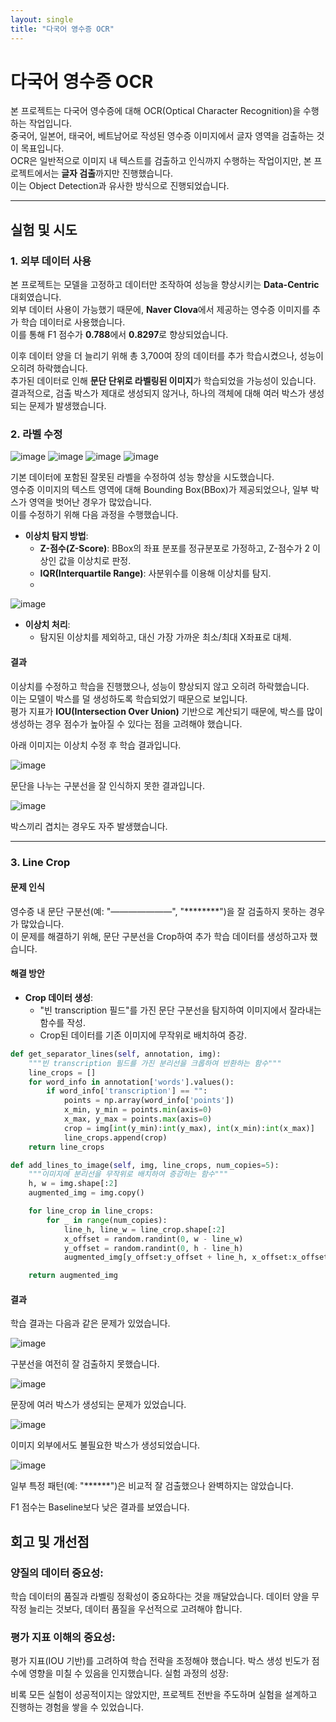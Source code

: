 ```yaml
---
layout: single
title: "다국어 영수증 OCR"
---
```


# 다국어 영수증 OCR
본 프로젝트는 다국어 영수증에 대해 OCR(Optical Character Recognition)을 수행하는 작업입니다.  
중국어, 일본어, 태국어, 베트남어로 작성된 영수증 이미지에서 글자 영역을 검출하는 것이 목표입니다.  
OCR은 일반적으로 이미지 내 텍스트를 검출하고 인식까지 수행하는 작업이지만, 본 프로젝트에서는 **글자 검출**까지만 진행했습니다.  
이는 Object Detection과 유사한 방식으로 진행되었습니다.

---

## 실험 및 시도

### 1. 외부 데이터 사용
본 프로젝트는 모델을 고정하고 데이터만 조작하여 성능을 향상시키는 **Data-Centric** 대회였습니다.  
외부 데이터 사용이 가능했기 때문에, **Naver Clova**에서 제공하는 영수증 이미지를 추가 학습 데이터로 사용했습니다.  
이를 통해 F1 점수가 **0.788**에서 **0.8297**로 향상되었습니다.

이후 데이터 양을 더 늘리기 위해 총 3,700여 장의 데이터를 추가 학습시켰으나, 성능이 오히려 하락했습니다.  
추가된 데이터로 인해 **문단 단위로 라벨링된 이미지**가 학습되었을 가능성이 있습니다.  
결과적으로, 검출 박스가 제대로 생성되지 않거나, 하나의 객체에 대해 여러 박스가 생성되는 문제가 발생했습니다.

### 2. 라벨 수정
![image](../image/data_centric/receipt1.png) 
![image](../image/data_centric/receipt2.png) 
![image](../image/data_centric/receipt3.png) 
![image](../image/data_centric/receipt4.png) 

기본 데이터에 포함된 잘못된 라벨을 수정하여 성능 향상을 시도했습니다.  
영수증 이미지의 텍스트 영역에 대해 Bounding Box(BBox)가 제공되었으나, 일부 박스가 영역을 벗어난 경우가 많았습니다.  
이를 수정하기 위해 다음 과정을 수행했습니다.

- **이상치 탐지 방법**:
  - **Z-점수(Z-Score)**: BBox의 좌표 분포를 정규분포로 가정하고, Z-점수가 2 이상인 값을 이상치로 판정.
  - **IQR(Interquartile Range)**: 사분위수를 이용해 이상치를 탐지.
  - 
![image](../image/data_centric/Zscore.png)

- **이상치 처리**:
  - 탐지된 이상치를 제외하고, 대신 가장 가까운 최소/최대 X좌표로 대체.



#### 결과
이상치를 수정하고 학습을 진행했으나, 성능이 향상되지 않고 오히려 하락했습니다.  
이는 모델이 박스를 덜 생성하도록 학습되었기 때문으로 보입니다.  
평가 지표가 **IOU(Intersection Over Union)** 기반으로 계산되기 때문에, 박스를 많이 생성하는 경우 점수가 높아질 수 있다는 점을 고려해야 했습니다.

아래 이미지는 이상치 수정 후 학습 결과입니다.

![image](../image/data_centric/receipt5.png)  

문단을 나누는 구분선을 잘 인식하지 못한 결과입니다.

![image](../image/data_centric/receipt6.png) 

박스끼리 겹치는 경우도 자주 발생했습니다.

---

### 3. Line Crop
#### 문제 인식
영수증 내 문단 구분선(예: "———————", "********")을 잘 검출하지 못하는 경우가 많았습니다.  
이 문제를 해결하기 위해, 문단 구분선을 Crop하여 추가 학습 데이터를 생성하고자 했습니다.

#### 해결 방안
- **Crop 데이터 생성**:
  - "빈 transcription 필드"를 가진 문단 구분선을 탐지하여 이미지에서 잘라내는 함수를 작성.
  - Crop된 데이터를 기존 이미지에 무작위로 배치하여 증강.

```python
def get_separator_lines(self, annotation, img):
    """빈 transcription 필드를 가진 분리선을 크롭하여 반환하는 함수"""
    line_crops = []
    for word_info in annotation['words'].values():
        if word_info['transcription'] == "":
            points = np.array(word_info['points'])
            x_min, y_min = points.min(axis=0)
            x_max, y_max = points.max(axis=0)
            crop = img[int(y_min):int(y_max), int(x_min):int(x_max)]
            line_crops.append(crop)
    return line_crops

def add_lines_to_image(self, img, line_crops, num_copies=5):
    """이미지에 분리선을 무작위로 배치하여 증강하는 함수"""
    h, w = img.shape[:2]
    augmented_img = img.copy()

    for line_crop in line_crops:
        for _ in range(num_copies):
            line_h, line_w = line_crop.shape[:2]
            x_offset = random.randint(0, w - line_w)
            y_offset = random.randint(0, h - line_h)
            augmented_img[y_offset:y_offset + line_h, x_offset:x_offset + line_w] = line_crop

    return augmented_img
```
#### 결과
학습 결과는 다음과 같은 문제가 있었습니다.

![image](../image/data_centric/receipt7.png)  

구분선을 여전히 잘 검출하지 못했습니다.

![image](../image/data_centric/receipt8.png)  

문장에 여러 박스가 생성되는 문제가 있었습니다.

![image](../image/data_centric/receipt9.png)  

이미지 외부에서도 불필요한 박스가 생성되었습니다.

![image](../image/data_centric/receipt10.png)  

일부 특정 패턴(예: "******")은 비교적 잘 검출했으나 완벽하지는 않았습니다.

F1 점수는 Baseline보다 낮은 결과를 보였습니다.

## 회고 및 개선점
### 양질의 데이터 중요성:

학습 데이터의 품질과 라벨링 정확성이 중요하다는 것을 깨달았습니다.
데이터 양을 무작정 늘리는 것보다, 데이터 품질을 우선적으로 고려해야 합니다.

### 평가 지표 이해의 중요성:

평가 지표(IOU 기반)를 고려하여 학습 전략을 조정해야 했습니다.
박스 생성 빈도가 점수에 영향을 미칠 수 있음을 인지했습니다.
실험 과정의 성장:

비록 모든 실험이 성공적이지는 않았지만, 프로젝트 전반을 주도하며 실험을 설계하고 진행하는 경험을 쌓을 수 있었습니다.
